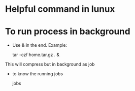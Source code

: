# Helpful command in lunux

# To run process in background 
- Use & in the end. Example: 

    tar -czf home.tar.gz . & 
    
This will compress but in background as job

- to know the running jobs 

    jobs
